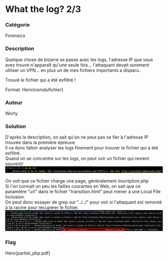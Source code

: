 # What the log? 2/3

### Catégorie

Forensics

### Description

Quelque chose de bizarre se passe avec les logs, l'adresse IP que vous avez trouvé n'apparaît qu'une seule fois.., l'attaquant devait surement utiliser un VPN... en plus un de mes fichiers importants a disparu..

Trouvé le fichier qui a été exfiltré !

Format: Hero{nomdufichier}

### Auteur 

Worty

### Solution

D'après la description, on sait qu'on ne peut pas se fier à l'adresse IP trouvée dans la première épreuve.<br/>
Il va donc falloir analyser les logs finement pour trouver le fichier qui a été exfiltré.<br/>
Quand on se concentre sur les logs, on peut voir un fichier qui revient souvent/
![alt](transition.png)

On voit que ce fichier charge une page, généralement inscription.php<br/>
Si l'on connait un peu les failles courantes en Web, on sait que ce paramètre "url" dans le fichier "transition.html" peut mener à une Local File Inclusion.<br/>
On peut donc essayer de grep sur "../../" pour voir si l'attaquant est remonté à la racine pour récupérer le fichier.
![alt](lfi.png)

### Flag

Hero{partiel_php.pdf}